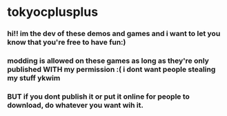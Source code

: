 # tokyocplusplus

### hi!! im the dev of these demos and games and i want to let you know that you're free to have fun:)
### modding is allowed on these games as long as they're only published WITH my permission :( i dont want people stealing my stuff ykwim
### BUT if you dont publish it or put it online for people to download, do whatever you want wih it.
